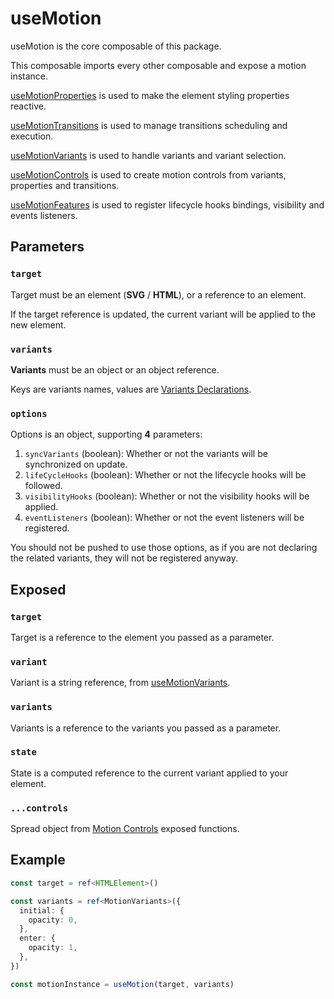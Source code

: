 # useMotion

useMotion is the core composable of this package.

This composable imports every other composable and expose a motion instance.

[useMotionProperties](/api/use-motion-properties) is used to make the element styling properties reactive.

[useMotionTransitions](/api/use-motion-transitions) is used to manage transitions scheduling and execution.

[useMotionVariants](/api/use-motion-variants) is used to handle variants and variant selection.

[useMotionControls](/api/use-motion-controls) is used to create motion controls from variants, properties and transitions.

[useMotionFeatures](/api/use-motion-features) is used to register lifecycle hooks bindings, visibility and events listeners.

## Parameters

### `target`

Target must be an element (**SVG** / **HTML**), or a reference to an element.

If the target reference is updated, the current variant will be applied to the new element.

### `variants`

**Variants** must be an object or an object reference.

Keys are variants names, values are [Variants Declarations](/features/variants).

### `options`

Options is an object, supporting **4** parameters:

1. `syncVariants` (boolean): Whether or not the variants will be synchronized on update.
2. `lifeCycleHooks` (boolean): Whether or not the lifecycle hooks will be followed.
3. `visibilityHooks` (boolean): Whether or not the visibility hooks will be applied.
4. `eventListeners` (boolean): Whether or not the event listeners will be registered.

You should not be pushed to use those options, as if you are not declaring the related variants, they will not be registered anyway.

## Exposed

### `target`

Target is a reference to the element you passed as a parameter.

### `variant`

Variant is a string reference, from [useMotionVariants](/api/use-motion-variants).

### `variants`

Variants is a reference to the variants you passed as a parameter.

### `state`

State is a computed reference to the current variant applied to your element.

### `...controls`

Spread object from [Motion Controls](/api/use-motion-controls) exposed functions.

## Example

```typescript
const target = ref<HTMLElement>()

const variants = ref<MotionVariants>({
  initial: {
    opacity: 0,
  },
  enter: {
    opacity: 1,
  },
})

const motionInstance = useMotion(target, variants)
```
